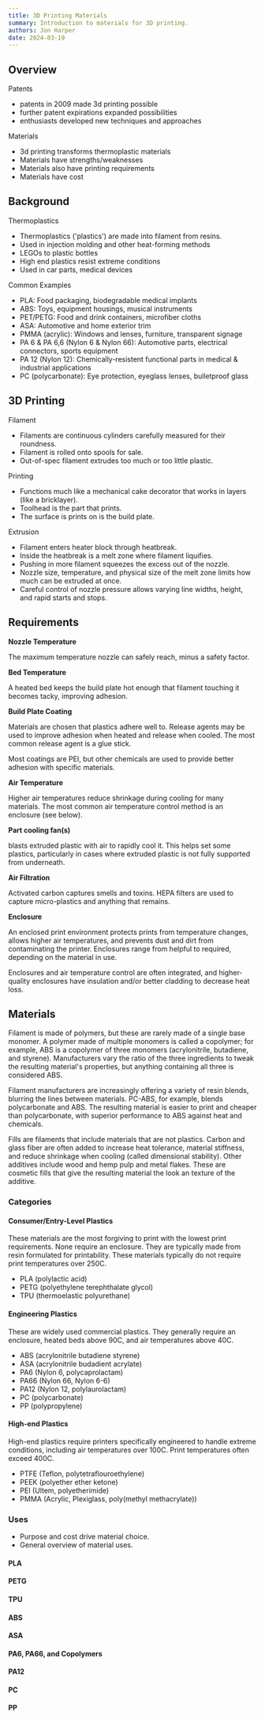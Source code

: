 ```yaml
---
title: 3D Printing Materials
summary: Introduction to materials for 3D printing.
authors: Jon Harper
date: 2024-03-19
---
```


## Overview


Patents

- patents in 2009 made 3d printing possible
- further patent expirations expanded possibilities
- enthusiasts developed new techniques and approaches

Materials

- 3d printing transforms thermoplastic materials
- Materials have strengths/weaknesses
- Materials also have printing requirements
- Materials have cost

## Background

Thermoplastics

- Thermoplastics ('plastics') are made into filament from resins.
- Used in injection molding and other heat-forming methods
- LEGOs to plastic bottles
- High end plastics resist extreme conditions
- Used in car parts, medical devices

Common Examples

- PLA: Food packaging, biodegradable medical implants
- ABS: Toys, equipment housings, musical instruments
- PET/PETG: Food and drink containers, microfiber cloths
- ASA: Automotive and home exterior trim
- PMMA (acrylic): Windows and lenses, furniture, transparent signage
- PA 6 & PA 6,6 (Nylon 6 & Nylon 66): Automotive parts, electrical connectors, sports equipment
- PA 12 (Nylon 12): Chemically-resistent functional parts in medical & industrial applications
- PC (polycarbonate): Eye protection, eyeglass lenses, bulletproof glass

## 3D Printing

Filament

- Filaments are continuous cylinders carefully measured for their roundness.
- Filament is rolled onto spools for sale.
- Out-of-spec filament extrudes too much or too little plastic.

Printing

- Functions much like a mechanical cake decorator that works in layers (like a bricklayer).
- Toolhead is the part that prints.
- The surface is prints on is the build plate.

Extrusion

- Filament enters heater block through heatbreak.
- Inside the heatbreak is a melt zone where filament liquifies.
- Pushing in more filament squeezes the excess out of the nozzle.
- Nozzle size, temperature, and physical size of the melt zone limits how much can be extruded at once.
- Careful control of nozzle pressure allows varying line widths, height, and rapid starts and stops.

## Requirements

**Nozzle Temperature**

The maximum temperature nozzle can safely reach, minus a safety factor.

**Bed Temperature**

A heated bed keeps the build plate hot enough that filament touching it becomes tacky, improving adhesion.

**Build Plate Coating**

Materials are chosen that plastics adhere well to. Release agents may be used to improve adhesion when heated and release when cooled. The most common release agent is a glue stick.

Most coatings are PEI, but other chemicals are used to provide better adhesion with specific materials.

**Air Temperature**

Higher air temperatures reduce shrinkage during cooling for many materials. The most common air temperature control method is an enclosure (see below).

**Part cooling fan(s)**

blasts extruded plastic with air to rapidly cool it. This helps set some plastics, particularly in cases where extruded plastic is not fully supported from underneath.

**Air Filtration**

Activated carbon captures smells and toxins. HEPA filters are used to capture micro-plastics and anything that remains.

**Enclosure**

An enclosed print environment protects prints from temperature changes, allows higher air temperatures,
and prevents dust and dirt from contaminating the printer. Enclosures range from helpful to required, depending on the material in use.

Enclosures and air temperature control are often integrated, and higher-quality enclosures have insulation and/or better cladding to decrease heat loss.

## Materials

Filament is made of polymers, but these are rarely made of a single base monomer. A polymer made of multiple monomers is called a copolymer; for example, ABS is a copolymer of three monomers (acrylonitrile, butadiene, and styrene). Manufacturers vary the ratio of the three ingredients to tweak the resulting material's properties, but anything containing all three is considered ABS. 

Filament manufacturers are increasingly offering a variety of resin blends, blurring the lines between materials. PC-ABS, for example, blends polycarbonate and ABS. The resulting material is easier to print and cheaper than polycarbonate, with superior performance to ABS against heat and chemicals.

Fills are filaments that include materials that are not plastics. Carbon and glass fiber are often added to increase heat tolerance, material stiffness, and reduce shrinkage when cooling (called dimensional stability). Other additives include wood and hemp pulp and metal flakes. These are cosmetic fills that give the resulting material the look an texture of the additive.

### Categories

#### Consumer/Entry-Level Plastics

These materials are the most forgiving to print with the lowest print requirements. None require an enclosure. They are typically made from resin formulated for printability. These materials typically do not require print temperatures over 250C.

- PLA (polylactic acid)
- PETG (polyethylene terephthalate glycol)
- TPU (thermoelastic polyurethane)

#### Engineering Plastics

These are widely used commercial plastics. They generally require an enclosure, heated beds above 90C, and air temperatures above 40C.

- ABS (acrylonitrile butadiene styrene)
- ASA (acrylonitrile budadient acrylate)
- PA6 (Nylon 6, polycaprolactam)
- PA66 (Nylon 66, Nylon 6-6)
- PA12 (Nylon 12, polylaurolactam)
- PC (polycarbonate)
- PP (polypropylene)

#### High-end Plastics

High-end plastics require printers specifically engineered to handle extreme conditions, including air temperatures over 100C. Print temperatures often exceed 400C.

- PTFE (Teflon, polytetraflouroethylene)
- PEEK (polyether ether ketone)
- PEI (Ultem, polyetherimide)
- PMMA (Acrylic, Plexiglass, poly(methyl methacrylate))

### Uses

- Purpose and cost drive material choice.
- General overview of material uses.

#### PLA

#### PETG

#### TPU

#### ABS

#### ASA

#### PA6, PA66, and Copolymers

#### PA12

#### PC

#### PP

